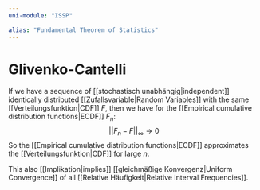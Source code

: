 ```yaml
---
uni-module: "ISSP"

alias: "Fundamental Theorem of Statistics"
---
```


# Glivenko-Cantelli

If we have a sequence of [[stochastisch unabhängig|independent]] identically distributed [[Zufallsvariable|Random Variables]] with the same [[Verteilungsfunktion|CDF]] $F$, then we have for the [[Empirical cumulative distribution functions|ECDF]] $F_n$:
$$||F_{n}-F||_{\infty}\to 0$$
So the [[Empirical cumulative distribution functions|ECDF]] approximates the [[Verteilungsfunktion|CDF]] for large $n$.

This also [[Implikation|implies]] [[gleichmäßige Konvergenz|Uniform Convergence]] of all [[Relative Häufigkeit|Relative Interval Frequencies]].


